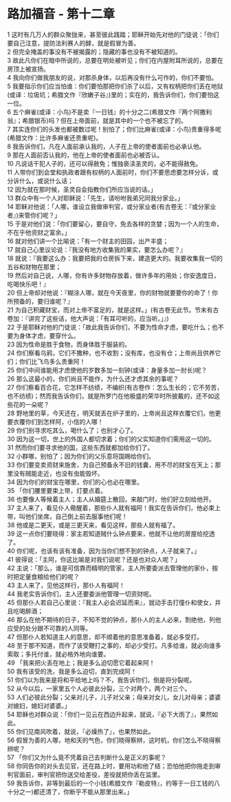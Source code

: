 # 路加福音 - 第十二章
  
 1 这时有几万人的群众聚拢来，甚至彼此践踏；耶稣开始先对他的门徒说：「你们要自己注意，提防法利赛人的酵，就是假冒为善。  
 2 但完全掩盖的事没有不被揭露的；隐藏的事也没有不被知道的。  
 3 故此凡你们在暗中所说的，总要在明处被听见；你们在内屋附耳所说的，总要在房顶上被宣扬。  
 4 我向你们做我朋友的说，对那杀身体，以后再没有什么可作的，你们不要怕。  
 5 我要指示你们应当怕谁：你们要怕那把你们杀了以后，又有权柄把你们丢在地狱(或译：垃圾坑；希腊文作『欣嫩子谷』)里的；实在的，我告诉你们，你们要怕这一位。  
 6 五个麻雀(或译：小鸟)不是卖『一日钱』的十分之二(希腊文作『两个阿撒利翁』；希腊银币)吗？但在上帝面前，就是其中的一个也不被忘了的。  
 7 其实连你们的头发也都被数过呢！别怕了；你们比麻雀(或译：小鸟)贵重得多呢(希腊文作：比许多麻雀还贵重呢)。  
 8 我告诉你们，凡在人面前承认我的，人子在上帝的使者面前也必承认他。  
 9 那在人面前否认我的，他在上帝的使者面前也必被否认。  
 10 凡说话干犯人子的，还可以得赦免；惟独亵渎圣灵的，必不能得赦免。  
 11 人带你们到会堂和执政者跟有权柄的人面前时，你们不要思虑要怎样分诉，或分诉什么，或说什么话；  
 12 因为就在那时候，圣灵自会指教你们所应当说的话。」  
 13 群众中有一个人对耶稣说：「先生，请吩咐我弟兄同我分家业。」  
 14 耶稣对他说：「人哪，谁设立我做审判官，或分家业者(有古卷无：『或分家业者』)来管你们呢？」  
 15 于是对他们说：「你们要留心，要自守，免去各样的贪婪；因为一个人的生命，不在乎他资财之富余。」  
 16 就对他们讲一个比喻说：「有一个财主的田园，出产丰盛；  
 17 就自己心里议论说：『我没有地方收集我的果实，要怎么办呢？』  
 18 就说：『我要这么办：我要把我的仓房拆下来，建造更大的。我要收集我一切的五谷和财物在那里；  
 19 然后对自己说，人哪，你有许多财物存放着，做许多年的用处；你安逸度日，吃喝快乐吧！』  
 20 但上帝却对他说：『糊涂人哪，就在今天夜里，你的财物就要要你的命了！你所预备的，要归谁呢？』  
 21 为自己积藏财宝，而对上帝不富足的，就是这样。」(有古卷无此节。节末有古卷加：『讲完了这些话，他大声说：「有耳可听的，应当听。」』)  
 22 于是耶稣对他的门徒说：「故此我告诉你们，不要为性命才虑，要吃什么；也不要为身体才虑，要穿什么。  
 23 因为性命是胜于食物，而身体胜于服装的。  
 24 你们察看乌鸦，它们不撒种，也不收割；没有库，也没有仓；上帝尚且供养它们；你们比飞鸟多么贵重阿！  
 25 你们中间谁能用才虑使他的岁数多加一刻钟(或译：身量多加一肘长)呢？  
 26 那么这最小的，你们尚且不能作，为什么还才虑其余的事呢？  
 27 你们察看百合花，它怎样不纺绩，不编织(有古卷作：怎么生长的；它不劳苦，也不纺绩)；然而我告诉你们，就是所罗门在他极盛的荣华时所披戴的，还不如这些花的一朵呢？  
 28 野地里的草，今天还在，明天就丢在炉子里的，上帝尚且这样衣覆它们，他更要衣覆你们到怎样阿，小信的人哪！  
 29 你们别寻求吃其么，喝什么了；也别才心了。  
 30 因为这一切，世上的外国人都切求着；你们的父实知道你们需用这一切的。  
 31 然而你们要寻求他的国，这些东西就都加给你们了。  
 32 小群哪，别怕了；因为你们的父乐意将国赐给你们。  
 33 你们要变卖资财来施舍，为自己预备永不旧的钱囊，用不尽的财宝在天上；那里没有贼能走近，也没有虫能毁坏。  
 34 因为你们的财宝在哪里，你们的心也必在哪里。  
 35 「你们腰里要束上带，灯要点着。  
 36 也要像人等候着主人；主人从婚筵上散回，来敲门时，他们好立刻给他开。  
 37 主人来了，看见仆人儆醒着，那些仆人就有福阿！我实在告诉你们，他必束上带，叫他们坐席，自己倒上前去服事他们呢！  
 38 他或是二更天，或是三更天来，看见这样，那些人就有福了。  
 39 这一点你们要晓得：家主若知道贼什么钟点要来，他就不让他的房屋给挖透了。  
 40 你们呢，也该有该有准备，因为当你们想不到的钟点，人子就来了。」  
 41 彼得说：「主阿，你这比喻是对我们说呢？还是也对众人呢？」  
 42 主说：「那么，谁是可信靠而精明的管家，主人所要委派去管理他的家仆，按时把定量食粮给他们的呢？  
 43 主人来了，见他这样行，那仆人有福阿！  
 44 我老实告诉你们，主人还要委派他管理一切资财呢。  
 45 但那仆人若自己心里说：『我主人必会迟延而来』，就动手击打僮仆和使女，并且吃喝醉酒；  
 46 那么在他不期待的日子，不知不觉的钟点，那仆人的主人必来，割绝他，列他应受的处分跟不可靠的人同等。  
 47 但那仆人若知道主人的意思，却不顺着他的意思准备着，就必多受打。  
 48 至于那不知道，而作了该受鞭打之事的，却必少受打。凡多给谁，就必向谁多索取；多托付谁，就必格外地向谁要。  
 49 「我来把火丢在地上；我是多么迫切愿它着起来阿！  
 50 我有该受的洗，我是多么迫切，直到完成阿！  
 51 你们以为我来是将和平给地上吗？不，我告诉你们，倒是将分裂呢。  
 52 从今以后，一家里五个人必彼此分裂，三个对两个，两个对三个。  
 53 人们必彼此分裂；父亲对儿子，儿子对父亲；母亲对女儿，女儿对母亲；婆婆对媳妇，媳妇对婆婆。」  
 54 耶稣也对群众说：「你们一见云在西边升起来，就说，『必下大雨了』，果然如此。  
 55 你们见南风吹着，就说，『必燥热了』，也果然如此。  
 56 假冒为善的人哪，地和天的气色，你们晓得察辨，这时机，你们怎么不晓得察辨呢？  
 57 「你们又为什么竟不凭着自己去判断什么是正义的事呢？  
 58 你同告你的对头去见官，还在路上时，要用功和他了结；恐怕他把你拖走到审判官面前，审判官把你送交给差役，差役就把你丢在监里。  
 59 我告诉你，非等到最后的一个小钱(希腊文作『勒皮特』，约等于一日工钱的八十分之一)都还清了，你断乎不能从那里出来。」